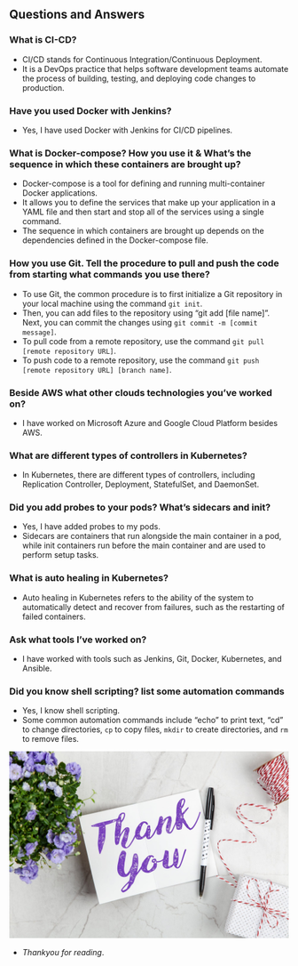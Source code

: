 Questions and Answers
-----------------------

### What is CI-CD?

* CI/CD stands for Continuous Integration/Continuous Deployment. 
* It is a DevOps practice that helps software development teams automate the process of building, testing, and deploying code changes to production.


### Have you used Docker with Jenkins?

* Yes, I have used Docker with Jenkins for CI/CD pipelines.


### What is Docker-compose? How you use it & What’s the sequence in which these containers are brought up?

* Docker-compose is a tool for defining and running multi-container Docker applications. 
* It allows you to define the services that make up your application in a YAML file and then start and stop all of the services using a single command. 
* The sequence in which containers are brought up depends on the dependencies defined in the Docker-compose file.


### How you use Git. Tell the procedure to pull and push the code from starting what commands you use there?

* To use Git, the common procedure is to first initialize a Git repository in your local machine using the command `git init`. 
* Then, you can add files to the repository using “git add [file name]”. Next, you can commit the changes using `git commit -m [commit message]`. 
* To pull code from a remote repository, use the command `git pull [remote repository URL]`. 
* To push code to a remote repository, use the command `git push [remote repository URL] [branch name]`.


### Beside AWS what other clouds technologies you’ve worked on?

* I have worked on Microsoft Azure and Google Cloud Platform besides AWS.


### What are different types of controllers in Kubernetes?

* In Kubernetes, there are different types of controllers, including Replication Controller, Deployment, StatefulSet, and DaemonSet.


### Did you add probes to your pods? What’s sidecars and init?

* Yes, I have added probes to my pods. 
* Sidecars are containers that run alongside the main container in a pod, while init containers run before the main container and are used to perform setup tasks.


### What is auto healing in Kubernetes?

* Auto healing in Kubernetes refers to the ability of the system to automatically detect and recover from failures, such as the restarting of failed containers.


### Ask what tools I’ve worked on?

* I have worked with tools such as Jenkins, Git, Docker, Kubernetes, and Ansible.


### Did you know shell scripting? list some automation commands

* Yes, I know shell scripting. 
* Some common automation commands include “echo” to print text, “cd” to change directories, `cp` to copy files, `mkdir` to create directories, and `rm` to remove files.

![preview](Images/thankyou.png)

* *Thankyou for reading*.
